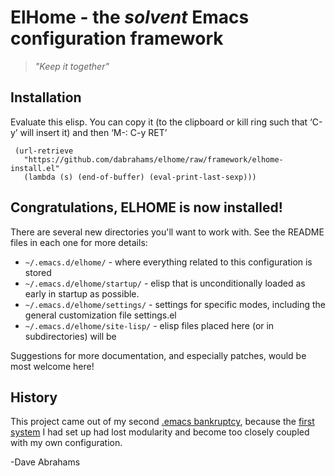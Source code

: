 # ElHome - the _solvent_ Emacs configuration framework

> _"Keep it together"_

## Installation

Evaluate this elisp.  You can copy it (to the clipboard or kill
ring such that ‘C-y’ will insert it) and then ‘M-: C-y RET’

     (url-retrieve
       "https://github.com/dabrahams/elhome/raw/framework/elhome-install.el"
       (lambda (s) (end-of-buffer) (eval-print-last-sexp)))

## Congratulations, ELHOME is now installed!

There are several new directories you'll want to work with.  See the
README files in each one for more details:

* `~/.emacs.d/elhome/` - where everything related to this configuration is stored
* `~/.emacs.d/elhome/startup/` - elisp that is unconditionally loaded as
  early in startup as possible.
* `~/.emacs.d/elhome/settings/` - settings for specific modes, including
  the general customization file settings.el
* `~/.emacs.d/elhome/site-lisp/` - elisp files placed here (or in subdirectories) will be 

Suggestions for more documentation, and especially patches, would be
most welcome here!

## History

This project came out of my second
[.emacs bankruptcy](http://emacsblog.org/2007/10/07/declaring-emacs-bankruptcy/),
because the [first system](http://github.com/dabrahams/elisp) I had
set up had lost modularity and become too closely coupled with my own
configuration.

-Dave Abrahams
